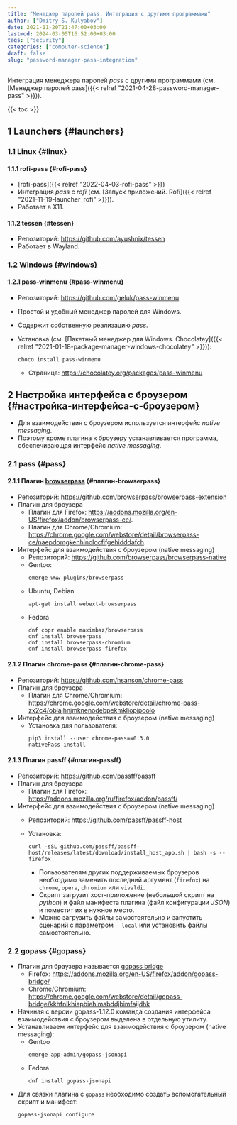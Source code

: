 ```yaml
---
title: "Менеджер паролей pass. Интеграция с другими программами"
author: ["Dmitry S. Kulyabov"]
date: 2021-11-20T21:47:00+03:00
lastmod: 2024-03-05T16:52:00+03:00
tags: ["security"]
categories: ["computer-science"]
draft: false
slug: "password-manager-pass-integration"
---
```


Интеграция менеджера паролей _pass_ с другими программами (см. [Менеджер паролей pass]({{< relref "2021-04-28-password-manager-pass" >}})).

<!--more-->

{{< toc >}}


## <span class="section-num">1</span> Launchers {#launchers}


### <span class="section-num">1.1</span> Linux {#linux}


#### <span class="section-num">1.1.1</span> rofi-pass {#rofi-pass}

-   [rofi-pass]({{< relref "2022-04-03-rofi-pass" >}})
-   Интеграция _pass_ с _rofi_ (см. [Запуск приложений. Rofi]({{< relref "2021-11-19-launcher_rofi" >}})).
-   Работает в X11.


#### <span class="section-num">1.1.2</span> tessen {#tessen}

-   Репозиторий: <https://github.com/ayushnix/tessen>
-   Работает в Wayland.


### <span class="section-num">1.2</span> Windows {#windows}


#### <span class="section-num">1.2.1</span> pass-winmenu {#pass-winmenu}

-   Репозиторий: <https://github.com/geluk/pass-winmenu>
-   Простой и удобный менеджер паролей для Windows.
-   Содержит собственную реализацию _pass_.
-   Установка (см. [Пакетный менеджер для Windows. Chocolatey]({{< relref "2021-01-18-package-manager-windows-chocolatey" >}})):
    ```shell
    choco install pass-winmenu
    ```

    -   Страница: <https://chocolatey.org/packages/pass-winmenu>


## <span class="section-num">2</span> Настройка интерфейса с броузером {#настройка-интерфейса-с-броузером}

-   Для взаимодействия с броузером используется интерфейс _native messaging_.
-   Поэтому кроме плагина к броузеру устанавливается программа, обеспечивающая интерфейс _native messaging_.


### <span class="section-num">2.1</span> pass {#pass}


#### <span class="section-num">2.1.1</span> Плагин [browserpass](https://github.com/browserpass/browserpass-extension) {#плагин-browserpass}

-   Репозиторий: <https://github.com/browserpass/browserpass-extension>
-   Плагин для брoузера
    -   Плагин для Firefox: <https://addons.mozilla.org/en-US/firefox/addon/browserpass-ce/>.
    -   Плагин для Chrome/Chromium: <https://chrome.google.com/webstore/detail/browserpass-ce/naepdomgkenhinolocfifgehidddafch>.
-   Интерфейс для взаимодействия с броузером (native messaging)
    -   Репозиторий: <https://github.com/browserpass/browserpass-native>
    -   Gentoo:
        ```shell
        emerge www-plugins/browserpass
        ```
    -   Ubuntu, Debian
        ```shell
        apt-get install webext-browserpass
        ```
    -   Fedora
        ```shell
        dnf copr enable maximbaz/browserpass
        dnf install browserpass
        dnf install browserpass-chromium
        dnf install browserpass-firefox
        ```


#### <span class="section-num">2.1.2</span> Плагин chrome-pass {#плагин-chrome-pass}

-   Репозиторий: <https://github.com/hsanson/chrome-pass>
-   Плагин для брoузера
    -   Плагин для Chrome/Chromium: <https://chrome.google.com/webstore/detail/chrome-pass-zx2c4/oblajhnjmknenodebpekmkliopipoolo>
-   Интерфейс для взаимодействия с броузером (native messaging)
    -   Установка для пользователя:
        ```shell
        pip3 install --user chrome-pass==0.3.0
        nativePass install
        ```


#### <span class="section-num">2.1.3</span> Плагин passff {#плагин-passff}

-   Репозиторий: <https://github.com/passff/passff>
-   Плагин для брoузера
    -   Плагин для Firefox: <https://addons.mozilla.org/ru/firefox/addon/passff/>
-   Интерфейс для взаимодействия с броузером (native messaging)
    -   Репозиторий: <https://github.com/passff/passff-host>
    -   Установка:
        ```shell
        curl -sSL github.com/passff/passff-host/releases/latest/download/install_host_app.sh | bash -s -- firefox
        ```

        -   Пользователям других поддерживаемых броузеров необходимо заменить последний аргумент (`firefox`) на `chrome`, `opera`, `chromium` или `vivaldi`.
        -   Скрипт загрузит хост-приложение (небольшой скрипт на _python_) и файл манифеста плагина (файл конфигурации _JSON_) и поместит их в нужное место.
        -   Можно загрузить файлы самостоятельно и запустить сценарий с параметром `--local` или установить файлы самостоятельно.


### <span class="section-num">2.2</span> gopass {#gopass}

-   Плагин для браузера называется [gopass bridge](https://github.com/gopasspw/gopassbridge)
    -   Firefox: <https://addons.mozilla.org/en-US/firefox/addon/gopass-bridge/>
    -   Chrome/Chromium: <https://chrome.google.com/webstore/detail/gopass-bridge/kkhfnlkhiapbiehimabddjbimfaijdhk>
-   Начиная с версии gopass-1.12.0 команда создания интерфейса взаимодействия с броузером выделена в отдельную утилиту.
-   Устанавливаем интерфейс для взаимодействия с броузером (native messaging):
    -   Gentoo
        ```shell
        emerge app-admin/gopass-jsonapi
        ```
    -   Fedora
        ```shell
        dnf install gopass-jsonapi
        ```
-   Для связки плагина с `gopass` необходимо создать вспомогательный скрипт и манифест:
    ```shell
    gopass-jsonapi configure
    ```
